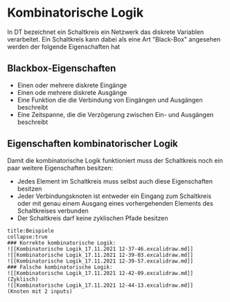# Kombinatorische Logik
In DT bezeichnet ein Schaltkreis ein Netzwerk das diskrete Variablen verarbeitet. Ein Schaltkreis kann dabei als eine Art "Black-Box" angesehen werden der folgende Eigenschaften hat
## Blackbox-Eigenschaften
- Einen oder mehrere diskrete Eingänge
- Einen ode mehrere diskrete Ausgänge
- Eine Funktion die die Verbindung von Eingängen und Ausgängen beschreibt
- Eine Zeitspanne, die die Verzögerung zwischen Ein- und Ausgängen beschreibt

## Eigenschaften kombinatorischer Logik
Damit die kombinatorische Logik funktioniert muss der Schaltkreis noch ein paar weitere Eigenschaften besitzen: 
- Jedes Element im Schaltkreis muss selbst auch diese Eigenschaften besitzen
- Jeder Verbindungsknoten ist entweder ein Eingang zum Schaltkreis oder mit genau einem Ausgang eines vorhergehenden Elements des Schaltkreises verbunden
- Der Schaltkreis darf keine zyklischen Pfade besitzen

```ad-example
title:Beispiele
collapse:true
### Korrekte kombinatorische Logik:
![[Kombinatorische Logik_17.11.2021 12-37-46.excalidraw.md]]
![[Kombinatorische Logik_17.11.2021 12-39-03.excalidraw.md]]
![[Kombinatorische Logik_17.11.2021 12-39-57.excalidraw.md]]
### Falsche kombinatorische Logik:
![[Kombinatorische Logik_17.11.2021 12-42-09.excalidraw.md]]
(Zyklisch)
![[Kombinatorische Logik_17.11.2021 12-44-13.excalidraw.md]]
(Knoten mit 2 inputs)
```